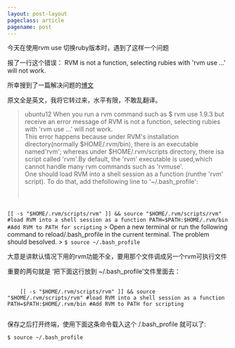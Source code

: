 ```yaml
---
layout: post-layout
pageclass: article
pagename: post
---
```


今天在使用rvm use 切换ruby版本时，遇到了这样一个问题

报了一行这个错误：
RVM is not a function, selecting rubies with 'rvm use ...' will not work.

所幸搜到了一篇解决问题的[博文](http://blog.csdn.net/janne09/article/details/11518909)

原文全是英文，我将它转过来，水平有限，不敢乱翻译。

> ubuntu12
> When you run a rvm command such as 
$ rvm use 1.9.3 
but receive an error message of 
RVM is not a function, selecting rubies with 'rvm use ...' will not work.  
This error happens because under RVM's installation directory(normally $HOME/.rvm/bin), there is an executable named'rvm'; whereas under $HOME/.rvm/scripts directory, there isa script called 'rvm'.By default, the 'rvm' executable is used,which cannot handle many rvm commands such as 'rvmuse'.  
One should load RVM into a shell session as a function (runthe 'rvm' script). To do that, add thefollowing line to '~/.bash_profile': 
> <pre>
<code>
[[ -s "$HOME/.rvm/scripts/rvm" ]] && source "$HOME/.rvm/scripts/rvm" #load RVM into a shell session as a function PATH=$PATH:$HOME/.rvm/bin #Add RVM to PATH for scripting</code></pre> 
> Open a new terminal or run the following command to reload/.bash_profile in the current terminal. The problem should besolved.  
> <code>$ source ~/.bash_profile</code>

大意是讲默认情况下用的rvm功能不全，要用那个文件调成另一个rvm可执行文件

重要的两句就是
‘把下面这行放到 ~/.bash_profile’文件里面去：
<pre>
  <code>
    [[ -s "$HOME/.rvm/scripts/rvm" ]] && source "$HOME/.rvm/scripts/rvm" #load RVM into a shell session as a function PATH=$PATH:$HOME/.rvm/bin #Add RVM to PATH for scripting
  </code>
</pre>

保存之后打开终端，使用下面这条命令载入这个 /.bash_profile 就可以了:

<code>$ source ~/.bash_profile</code>


